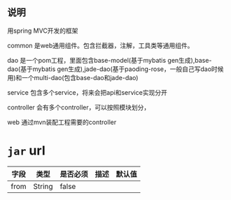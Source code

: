 ## 说明

用spring MVC开发的框架

common 是web通用组件。包含拦截器，注解，工具类等通用组件。

dao 是一个pom工程，里面包含base-model(基于mybatis gen生成),base-dao(基于mybatis gen生成),jade-dao(基于paoding-rose，一般自己写dao时候用)和一个multi-dao(包含base-dao和jade-dao)

service 包含多个service，将来会把api和service实现分开

controller 会有多个controller，可以按照模块划分，

web 通过mvn装配工程需要的controller




# `jar` url


|字段|类型|是否必须|描述|默认值|
|---|---|---|---|---|
|from|String|false||

